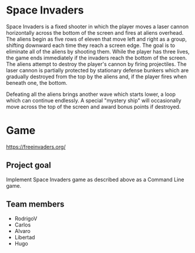 # Space Invaders
Space Invaders is a fixed shooter in which the player moves a laser cannon horizontally across the bottom of the screen and fires at aliens overhead. The aliens begin as five rows of eleven that move left and right as a group, shifting downward each time they reach a screen edge. The goal is to eliminate all of the aliens by shooting them. While the player has three lives, the game ends immediately if the invaders reach the bottom of the screen. The aliens attempt to destroy the player's cannon by firing projectiles. The laser cannon is partially protected by stationary defense bunkers which are gradually destroyed from the top by the aliens and, if the player fires when beneath one, the bottom.

Defeating all the aliens brings another wave which starts lower, a loop which can continue endlessly. A special "mystery ship" will occasionally move across the top of the screen and award bonus points if destroyed.

# Game
https://freeinvaders.org/

## Project goal
Implement Space Invaders game as described above as a Command Line game.

## Team members
- RodrigoV
- Carlos
- Alvaro
- Libertad
- Hugo